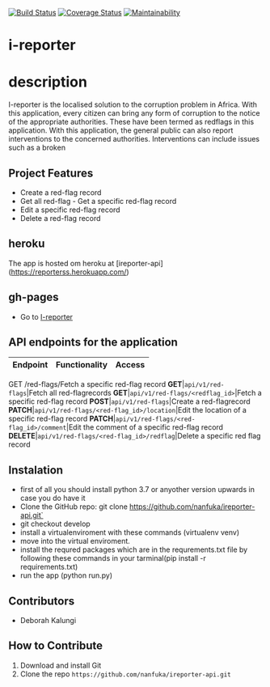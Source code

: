 <!-- [![Build Status](https://travis-ci.org/nanfuka/ireporter-api.svg?branch=162823442-user-able-get-all-redflags)](https://travis-ci.org/nanfuka/ireporter-api)
[![Coverage Status](https://coveralls.io/repos/github/nanfuka/ireporter-api/badge.svg?branch=162823442-user-able-get-all-redflags)](https://coveralls.io/github/nanfuka/ireporter-api?branch=162823442-user-able-get-all-redflags)
[![Maintainability](https://api.codeclimate.com/v1/badges/aacc695e602d9e473552/maintainability)](https://codeclimate.com/github/nanfuka/ireporter-api/maintainability)

ireporter-api
# i-reporter

# description
I-reporter is the localised solution to the corruption problem in Africa. With this application, every citizen can  bring any form of corruption to the notice of the appropriate authorities. These have been termed as redflags in this application.     Users can also report on things that needs government intervention

## Project Features
- Create a ​red-flag​​ record
- Get all ​red-flag
​- records○Get a specific ​red-flag​​ record
- Edit a specific ​red-flag​​ record
- Delete a ​red-flag​​ record

##heroku
- The app is hosted om heroku at [ireporter-api](https://reporterss.herokuapp.com/)

## gh-pages 
- Go to [I-reporter](https://nanfuka.github.io/iReporter/)

## API endpoints for the application
Request|URL|Description
---|---|---
GET /red-flags/<red-flag-id>Fetch a specific ​red-flag​​ record
**GET**|`api/v1/red-flags`|Fetch all ​red-flag ​​records
**GET**|`api/v1/red-flags/<red-flag-id>`|Fetch a specific ​red-flag​​ record
**POST**|`/red-flags`|Create a ​red-flag​​ record
**PATCH**|`/red-flags/<red-flag-id>/location`|Edit the location of a specific red-flag record
**PATCH**|`red-flags/<red-flag-id>/comment`|Edit the comment of a specific red-flag record
**DELETE**|`/red-flags/<red-flag-id>`|Delete a specific red flag record


## Instalation
- first of all you should install python 3.7 or anyother version upwards in case you do have    it
- Clone the GitHub repo: git clone https://github.com/nanfuka/ireporter-api.git`
- git checkout 162823442-user-able-get-all-redflags
- install a virtualenviroment with these commands (virtualenv venv)
- move into the virtual enviroment.
- install the requred packages which are in the requrements.txt file by following these        commands in your tarminal(pip install -r requirements.txt)
- run the app (python run.py)


## Contributors
* Deborah Kalungi

## How to Contribute
1. Download and install Git
2. Clone the repo `https://github.com/nanfuka/ireporter-api.git` -->


[![Build Status](https://travis-ci.org/nanfuka/ireporter-api.svg?branch=162823442-user-able-get-all-redflags)](https://travis-ci.org/nanfuka/ireporter-api)
[![Coverage Status](https://coveralls.io/repos/github/nanfuka/ireporter-api/badge.svg?branch=162823442-user-able-get-all-redflags)](https://coveralls.io/github/nanfuka/ireporter-api?branch=162823442-user-able-get-all-redflags)
[![Maintainability](https://api.codeclimate.com/v1/badges/aacc695e602d9e473552/maintainability)](https://codeclimate.com/github/nanfuka/ireporter-api/maintainability)

# i-reporter

# description
I-reporter is the localised solution to the corruption problem in Africa. With this application, every citizen can  bring any form of corruption to the notice of the appropriate authorities. These have been termed as redflags in this application. With this application, the general public can also report interventions to the concerned authorities. Interventions can include issues such as a broken

## Project Features
- Create a ​red-flag​​ record
- Get all ​red-flag
​- Get a specific ​red-flag​​ record
- Edit a specific ​red-flag​​ record
- Delete a ​red-flag​​ record

## heroku
The app is hosted om heroku at [ireporter-api] (https://reporterss.herokuapp.com/)

## gh-pages 
- Go to [I-reporter](https://nanfuka.github.io/iReporter/)

## API endpoints for the application
Endpoint | Functionality| Access
------------ | ------------- | -------------
GET /red-flags/<red-flag-id>Fetch a specific ​red-flag​​ record
**GET**|`api/v1/red-flags`|Fetch all ​red-flag ​​records
**GET**|`api/v1/red-flags/<redflag_id>`|Fetch a specific ​red-flag​​ record
**POST**|`api/v1/red-flags`|Create a ​red-flag​​ record
**PATCH**|`api/v1/red-flags/<red-flag_id>/location`|Edit the location of a specific red-flag record
**PATCH**|`api/v1/red-flags/<red-flag_id>/comment`|Edit the comment of a specific red-flag record
**DELETE**|`api/v1/red-flags/<red-flag_id>/redflag`|Delete a specific red flag record


## Instalation
- first of all you should install python 3.7 or anyother version upwards in case you do have    it
- Clone the GitHub repo: git clone https://github.com/nanfuka/ireporter-api.git`
- git checkout develop
- install a virtualenviroment with these commands (virtualenv venv)
- move into the virtual enviroment.
- install the requred packages which are in the requrements.txt file by following these         commands in your tarminal(pip install -r requirements.txt)
- run the app (python run.py)


## Contributors
* Deborah Kalungi

## How to Contribute
1. Download and install Git
2. Clone the repo `https://github.com/nanfuka/ireporter-api.git`